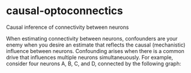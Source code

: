 # causal-optoconnectics
Causal inference of connectivity between neurons


When estimating connectivity between neurons, confounders are your enemy when
you desire an estimate that reflects the causal (mechanistic) influence
between neurons. Confounding arises when there is a common drive that
influences multiple neurons simultaneuously. For example, consider four neurons
A, B, C, and D, connected by the following graph:
